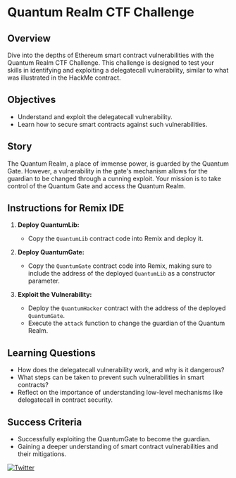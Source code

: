 # Quantum Realm CTF Challenge

## Overview

Dive into the depths of Ethereum smart contract vulnerabilities with the Quantum Realm CTF Challenge. This challenge is designed to test your skills in identifying and exploiting a delegatecall vulnerability, similar to what was illustrated in the HackMe contract.

## Objectives

- Understand and exploit the delegatecall vulnerability.
- Learn how to secure smart contracts against such vulnerabilities.

## Story

The Quantum Realm, a place of immense power, is guarded by the Quantum Gate. However, a vulnerability in the gate's mechanism allows for the guardian to be changed through a cunning exploit. Your mission is to take control of the Quantum Gate and access the Quantum Realm.

## Instructions for Remix IDE

1. **Deploy QuantumLib:**
   - Copy the `QuantumLib` contract code into Remix and deploy it.

2. **Deploy QuantumGate:**
   - Copy the `QuantumGate` contract code into Remix, making sure to include the address of the deployed `QuantumLib` as a constructor parameter.
   
3. **Exploit the Vulnerability:**
   - Deploy the `QuantumHacker` contract with the address of the deployed `QuantumGate`.
   - Execute the `attack` function to change the guardian of the Quantum Realm.

## Learning Questions

- How does the delegatecall vulnerability work, and why is it dangerous?
- What steps can be taken to prevent such vulnerabilities in smart contracts?
- Reflect on the importance of understanding low-level mechanisms like delegatecall in contract security.

## Success Criteria

- Successfully exploiting the QuantumGate to become the guardian.
- Gaining a deeper understanding of smart contract vulnerabilities and their mitigations.


[![Twitter](https://img.shields.io/twitter/url/https/twitter.com/cloudposse.svg?style=social&label=Follow%20%40lmc_security)](https://twitter.com/lmc_security)
